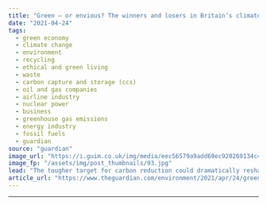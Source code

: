 ```yaml
---
title: "Green – or envious? The winners and losers in Britain’s climate change plan"
date: "2021-04-24"
tags: 
  - green economy
  - climate change
  - environment
  - recycling
  - ethical and green living
  - waste
  - carbon capture and storage (ccs)
  - oil and gas companies
  - airline industry
  - nuclear power
  - business
  - greenhouse gas emissions
  - energy industry
  - fossil fuels
  - guardian
source: "guardian"
image_url: "https://i.guim.co.uk/img/media/eec56579a9add69ec920269134c4275fa9d4cdd8/0_232_3500_2101/master/3500.jpg?width=460&quality=85&auto=format&fit=max&s=7bcb71a9f8ab5e816aeff1cb4e286a7a"
image_fp: "/assets/img/post_thumbnails/93.jpg"
lead: "The tougher target for carbon reduction could dramatically reshape the fortunes of several industries – for better or worseBoris Johnson’s plan to accelerate the UK’s climate ambitions over the next 15 years, revealed last week, will hasten progress ..."
article_url: "https://www.theguardian.com/environment/2021/apr/24/green-or-envious-the-winners-and-losers-in-britains-climate-change-plan"
---
```


---
